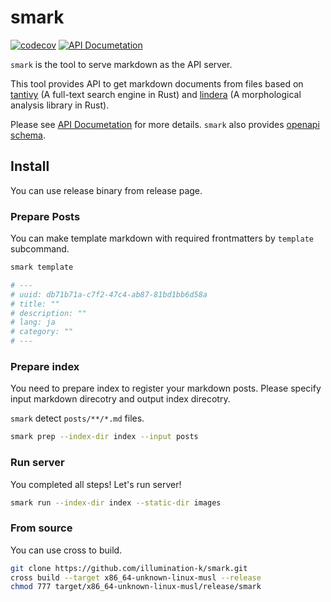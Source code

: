# smark

[![codecov](https://codecov.io/gh/illumination-k/smark/branch/main/graph/badge.svg?token=3I8IEVXO2Q)](https://codecov.io/gh/illumination-k/smark)
[![API Documetation](https://github.com/illumination-k/smark/actions/workflows/redoc.yml/badge.svg)](https://illumination-k.github.io/smark/)

`smark` is the tool to serve markdown as the API server.

This tool provides API to get markdown documents from files based on [tantivy](https://github.com/quickwit-oss/tantivy) (A full-text search engine in Rust) and [lindera](https://github.com/lindera-morphology/lindera) (A morphological analysis library in Rust).

Please see [API Documetation](https://illumination-k.github.io/smark/) for more details. `smark` also provides [openapi schema](./openapi.yml).

## Install

You can use release binary from release page.

### Prepare Posts

You can make template markdown with required frontmatters by `template` subcommand.

```bash
smark template

# ---
# uuid: db71b71a-c7f2-47c4-ab87-81bd1bb6d58a
# title: ""
# description: ""
# lang: ja
# category: ""
# ---
```

### Prepare index

You need to prepare index to register your markdown posts.
Please specify input markdown direcotry and output index direcotry.

`smark` detect `posts/**/*.md` files.

```bash
smark prep --index-dir index --input posts
```

### Run server

You completed all steps! Let's run server!

```bash
smark run --index-dir index --static-dir images
```

### From source

You can use cross to build.

```bash
git clone https://github.com/illumination-k/smark.git
cross build --target x86_64-unknown-linux-musl --release
chmod 777 target/x86_64-unknown-linux-musl/release/smark
```
